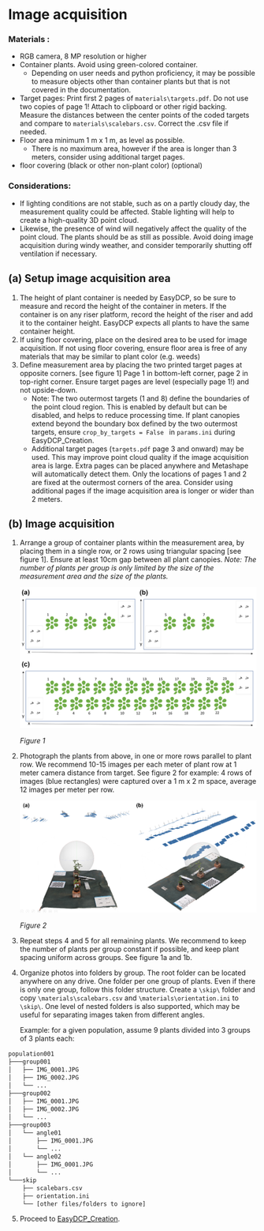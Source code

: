 # Image acquisition

### Materials : 

- RGB camera, 8 MP resolution or higher
- Container plants. Avoid using green-colored container.
  - Depending on user needs and python proficiency, it may be possible to measure objects other than container plants but that is not covered in the documentation.
- Target pages: Print first 2 pages of `materials\targets.pdf`. Do not use two copies of page 1! Attach to clipboard or other rigid backing. Measure the distances between the center points of the coded targets and compare to `materials\scalebars.csv`. Correct the .csv file if needed.
- Floor area minimum 1 m x 1 m, as level as possible.
  - There is no maximum area, however if the area is longer than 3 meters, consider using additional target pages.
- floor covering (black or other non-plant color) (optional)

### Considerations: 

- If lighting conditions are not stable, such as on a partly cloudy day, the measurement quality could be affected. Stable lighting will help to create a high-quality 3D point cloud.
- Likewise, the presence of wind will negatively affect the quality of the point cloud. The plants should be as still as possible. Avoid doing image acquisition during windy weather, and consider temporarily shutting off ventilation if necessary.

## (a) Setup image acquisition area

1. The height of plant container is needed by EasyDCP, so be sure to measure and record the height of the container in meters. If the container is on any riser platform, record the height of the riser and add it to the container height. EasyDCP expects all plants to have the same container height.
2. If using floor covering, place on the desired area to be used for image acquisition. If not using floor covering, ensure floor area is free of any materials that may be similar to plant color (e.g. weeds)
3. Define measurement area by placing the two printed target pages at opposite corners. [see figure 1] Page 1 in bottom-left corner, page 2 in top-right corner. Ensure target pages are level (especially page 1!) and not upside-down. 
   - Note: The two outermost targets (1 and 8) define the boundaries of the point cloud region. This is enabled by default but can be disabled, and helps to reduce processing time. If plant canopies extend beyond the boundary box defined by the two outermost targets, ensure `crop_by_targets = False ` in `params.ini` during EasyDCP_Creation.
   - Additional target pages (`targets.pdf` page 3 and onward) may be used. This may improve point cloud quality if the image acquisition area is large. Extra pages can be placed anywhere and Metashape will automatically detect them.  Only the locations of pages 1 and 2 are fixed at the outermost corners of the area. Consider using additional pages if the image acquisition area is longer or wider than 2 meters.

## (b) Image acquisition

1. Arrange a group of container plants within the measurement area, by placing them in a single row, or 2 rows using triangular spacing [see figure 1]. Ensure at least 10cm gap between all plant canopies. *Note: The number of plants per group is only limited by the size of the measurement area and the size of the plants.*

   <p align="center"><img src="iaq_1.png" width=600></p>

   *Figure 1*

2. Photograph the plants from above, in one or more rows parallel to plant row. We recommend 10-15 images per each meter of plant row at 1 meter camera distance from target. See figure 2 for example: 4 rows of images (blue rectangles) were captured over a 1 m x 2 m space, average 12 images per meter per row.

   <p align="center"><img src="iaq_2.png" width=600></p>

   *Figure 2*

3. Repeat steps 4 and 5 for all remaining plants. We recommend to keep the number of plants per group constant if possible, and keep plant spacing uniform across groups. See figure 1a and 1b.

4. Organize photos into folders by group. The root folder can be located anywhere on any drive. One folder per one group of plants. Even if there is only one group, follow this folder structure. Create a `\skip\` folder and copy `\materials\scalebars.csv` and `\materials\orientation.ini` to `\skip\`. One level of nested folders is also supported, which may be useful for separating images taken from different angles. 
   
   Example: for a given population, assume 9 plants divided into 3 groups of 3 plants each:

```
population001
├───group001
│   ├── IMG_0001.JPG
│   ├── IMG_0002.JPG
│   └── ...
├───group002
│   ├── IMG_0001.JPG
│   ├── IMG_0002.JPG
│   └── ...
├───group003
│   └── angle01
│   	├── IMG_0001.JPG
│   	└── ...
│   └── angle02
│   	├── IMG_0001.JPG
│   	└── ...
└───skip
    ├── scalebars.csv
    ├── orientation.ini
    └── [other files/folders to ignore]
```

5. Proceed to [EasyDCP_Creation](1_EasyDCP_Creation.md).